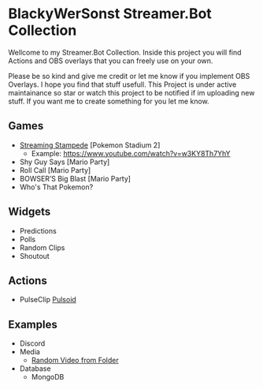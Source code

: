 # BlackyWerSonst Streamer.Bot Collection
Wellcome to my Streamer.Bot Collection. Inside this project you will find Actions and OBS overlays that you can freely use on your own.

Please be so kind and give me credit or let me know if you implement OBS Overlays. I hope you find that stuff usefull. This Project is under active maintainance so star or watch this project to be notified if im uploading new stuff. If you want me to create something for you let me know.


## Games
- [Streaming Stampede](https://github.com/BlackyWhoElse/streamer.bot-actions/tree/main/minigames/Streaming%20Stampede) [Pokemon Stadium 2]
    - Example: https://www.youtube.com/watch?v=w3KY8Th7YhY
- Shy Guy Says [Mario Party]
- Roll Call [Mario Party]
- BOWSER’S Big Blast [Mario Party]
- Who's That Pokemon?
## Widgets
- Predictions
- Polls
- Random Clips
- Shoutout
## Actions
- PulseClip [Pulsoid](https://pulsoid.net)
## Examples
- Discord
- Media
    - [Random Video from Folder](https://github.com/BlackyWhoElse/streamer.bot-actions/tree/main/examples/Files/RandomVideo)
- Database
    - MongoDB